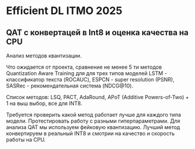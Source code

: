 # Efficient DL ITMO 2025
## QAT c конвертацей в Int8 и оценка качества на CPU

Анализ методов квантизации.

Что ожидается от проекта, 
сравнение не менее 5 ти методов Quantization Aware Training для для трех типов моделей LSTM - классификатор текста (ROCAUC), ESPCN - super resolution (PSNR), SASRec - рекомендательная система (NDCG@10).

Список методов: LSQ, PACT, AdaRound, APoT (Additive Powers-of-Two) + 1 на выш выбор, все для INT8.

Требуется проверить какой метод работает лучше для каждого типа модели. Протестировать работу с разными гиперпараметрами. Для анализа QAT мы используем фейковую квантизацию. Лучший метод конвертируем  в реальный INT8 и смотрии на качество и скорость работы на CPU.